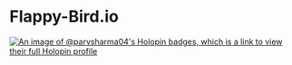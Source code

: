 # Flappy-Bird.io

[![An image of @parvsharma04's Holopin badges, which is a link to view their full Holopin profile](https://holopin.me/parvsharma04)](https://holopin.io/@parvsharma04)
